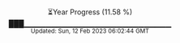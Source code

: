 <p align="center">
⏳Year Progress (11.58 %) <br>
███▁▁▁▁▁▁▁▁▁▁▁▁▁▁▁▁▁▁▁▁▁▁▁▁▁▁▁ <br>
<sub>Updated: Sun, 12 Feb 2023 06:02:44 GMT</sub>
</p>

